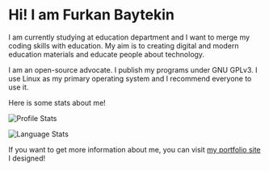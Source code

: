 # Hi! I am Furkan Baytekin

I am currently studying at education department and I want to merge my coding skills with education. My aim is to creating digital and modern education materials and educate people about technology.

I am an open-source advocate. I publish my programs under GNU GPLv3. I use Linux as my primary operating system and I recommend everyone to use it.

Here is some stats about me!

![Profile Stats](https://github-readme-stats.vercel.app/api?username=Elagoht&count_private=true&show_icons=true)

![Language Stats](https://github-readme-stats.vercel.app/api/top-langs/?username=Elagoht&langs_count=10&layout=compact)

If you want to get more information about me, you can visit [my portfolio site](https://elagoht.github.io) I designed!
